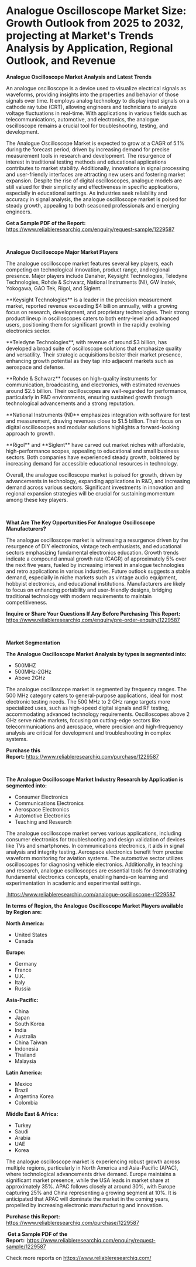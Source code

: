 <p><h1>Analogue Oscilloscope Market Size: Growth Outlook from 2025 to 2032, projecting at Market's Trends Analysis by Application, Regional Outlook, and Revenue</h1></p><p><strong>Analogue Oscilloscope Market Analysis and Latest Trends</strong></p>
<p><p>An analogue oscilloscope is a device used to visualize electrical signals as waveforms, providing insights into the properties and behavior of those signals over time. It employs analog technology to display input signals on a cathode ray tube (CRT), allowing engineers and technicians to analyze voltage fluctuations in real-time. With applications in various fields such as telecommunications, automotive, and electronics, the analogue oscilloscope remains a crucial tool for troubleshooting, testing, and development.</p><p>The Analogue Oscilloscope Market is expected to grow at a CAGR of 5.1% during the forecast period, driven by increasing demand for precise measurement tools in research and development. The resurgence of interest in traditional testing methods and educational applications contributes to market stability. Additionally, innovations in signal processing and user-friendly interfaces are attracting new users and fostering market expansion. Despite the rise of digital oscilloscopes, analogue models are still valued for their simplicity and effectiveness in specific applications, especially in educational settings. As industries seek reliability and accuracy in signal analysis, the analogue oscilloscope market is poised for steady growth, appealing to both seasoned professionals and emerging engineers.</p></p>
<p><strong>Get a Sample PDF of the Report:&nbsp;</strong> <a href="https://www.reliableresearchiq.com/enquiry/request-sample/1229587?utm_campaign=1141&utm_medium=2&utm_source=Github&utm_content=ia&utm_term=18022025&utm_id=analogue-oscilloscope">https://www.reliableresearchiq.com/enquiry/request-sample/1229587</a></p>
<p>&nbsp;</p>
<p><strong>Analogue Oscilloscope Major Market Players</strong></p>
<p><p>The analogue oscilloscope market features several key players, each competing on technological innovation, product range, and regional presence. Major players include Danaher, Keysight Technologies, Teledyne Technologies, Rohde & Schwarz, National Instruments (NI), GW Instek, Yokogawa, GAO Tek, Rigol, and Siglent.</p><p>**Keysight Technologies** is a leader in the precision measurement market, reported revenue exceeding $4 billion annually, with a growing focus on research, development, and proprietary technologies. Their strong product lineup in oscilloscopes caters to both entry-level and advanced users, positioning them for significant growth in the rapidly evolving electronics sector.</p><p>**Teledyne Technologies**, with revenue of around $3 billion, has developed a broad suite of oscilloscope solutions that emphasize quality and versatility. Their strategic acquisitions bolster their market presence, enhancing growth potential as they tap into adjacent markets such as aerospace and defense.</p><p>**Rohde & Schwarz** focuses on high-quality instruments for communication, broadcasting, and electronics, with estimated revenues around $2.5 billion. Their oscilloscopes are well-regarded for performance, particularly in R&D environments, ensuring sustained growth through technological advancements and a strong reputation.</p><p>**National Instruments (NI)** emphasizes integration with software for test and measurement, drawing revenues close to $1.5 billion. Their focus on digital oscilloscopes and modular solutions highlights a forward-looking approach to growth.</p><p>**Rigol** and **Siglent** have carved out market niches with affordable, high-performance scopes, appealing to educational and small business sectors. Both companies have experienced steady growth, bolstered by increasing demand for accessible educational resources in technology.</p><p>Overall, the analogue oscilloscope market is poised for growth, driven by advancements in technology, expanding applications in R&D, and increasing demand across various sectors. Significant investments in innovation and regional expansion strategies will be crucial for sustaining momentum among these key players.</p></p>
<p>&nbsp;</p>
<p><strong>What Are The Key Opportunities For Analogue Oscilloscope Manufacturers?</strong></p>
<p><p>The analogue oscilloscope market is witnessing a resurgence driven by the resurgence of DIY electronics, vintage tech enthusiasts, and educational sectors emphasizing fundamental electronics education. Growth trends indicate a compound annual growth rate (CAGR) of approximately 5% over the next five years, fueled by increasing interest in analogue technologies and retro applications in various industries. Future outlook suggests a stable demand, especially in niche markets such as vintage audio equipment, hobbyist electronics, and educational institutions. Manufacturers are likely to focus on enhancing portability and user-friendly designs, bridging traditional technology with modern requirements to maintain competitiveness.</p></p>
<p><strong>Inquire or Share Your Questions If Any Before Purchasing This Report:</strong> <a href="https://www.reliableresearchiq.com/enquiry/pre-order-enquiry/1229587?utm_campaign=1141&utm_medium=2&utm_source=Github&utm_content=ia&utm_term=18022025&utm_id=analogue-oscilloscope">https://www.reliableresearchiq.com/enquiry/pre-order-enquiry/1229587</a></p>
<p>&nbsp;</p>
<p><strong>Market Segmentation</strong></p>
<p><strong>The Analogue Oscilloscope Market Analysis by types is segmented into:</strong></p>
<p><ul><li>500MHZ</li><li>500MHz-2GHz</li><li>Above 2GHz</li></ul></p>
<p><p>The analogue oscilloscope market is segmented by frequency ranges. The 500 MHz category caters to general-purpose applications, ideal for most electronic testing needs. The 500 MHz to 2 GHz range targets more specialized uses, such as high-speed digital signals and RF testing, accommodating advanced technology requirements. Oscilloscopes above 2 GHz serve niche markets, focusing on cutting-edge sectors like telecommunications and aerospace, where precision and high-frequency analysis are critical for development and troubleshooting in complex systems.</p></p>
<p><strong>Purchase this Report:&nbsp;</strong><a href="https://www.reliableresearchiq.com/purchase/1229587?utm_campaign=1141&utm_medium=2&utm_source=Github&utm_content=ia&utm_term=18022025&utm_id=analogue-oscilloscope">https://www.reliableresearchiq.com/purchase/1229587</a></p>
<p>&nbsp;</p>
<p><strong>The Analogue Oscilloscope Market Industry Research by Application is segmented into:</strong></p>
<p><ul><li>Consumer Electronics</li><li>Communications Electronics</li><li>Aerospace Electronics</li><li>Automotive Electronics</li><li>Teaching and Research</li></ul></p>
<p><p>The analogue oscilloscope market serves various applications, including consumer electronics for troubleshooting and design validation of devices like TVs and smartphones. In communications electronics, it aids in signal analysis and integrity testing. Aerospace electronics benefit from precise waveform monitoring for aviation systems. The automotive sector utilizes oscilloscopes for diagnosing vehicle electronics. Additionally, in teaching and research, analogue oscilloscopes are essential tools for demonstrating fundamental electronics concepts, enabling hands-on learning and experimentation in academic and experimental settings.</p></p>
<p><a href="https://www.reliableresearchiq.com/analogue-oscilloscope-r1229587?utm_campaign=1141&utm_medium=2&utm_source=Github&utm_content=ia&utm_term=18022025&utm_id=analogue-oscilloscope">&nbsp;https://www.reliableresearchiq.com/analogue-oscilloscope-r1229587</a></p>
<p><strong>In terms of Region, the Analogue Oscilloscope Market Players available by Region are:</strong></p>
<p>
    <p> <strong> North America: </strong>
        <ul>
            <li>United States</li>
            <li>Canada</li>
        </ul>
        </p> 
    <p> <strong> Europe: </strong>
        <ul>
            <li>Germany</li>
            <li>France</li>
            <li>U.K.</li>
            <li>Italy</li>
            <li>Russia</li>
        </ul>
        </p> 
    <p> <strong> Asia-Pacific: </strong>
        <ul>
            <li>China</li>
            <li>Japan</li>
            <li>South Korea</li>
            <li>India</li>
            <li>Australia</li>
            <li>China Taiwan</li>
            <li>Indonesia</li>
            <li>Thailand</li>
            <li>Malaysia</li>
        </ul>
        </p> 
    <p> <strong> Latin America: </strong>
        <ul>
            <li>Mexico</li>
            <li>Brazil</li>
            <li>Argentina Korea</li>
            <li>Colombia</li>
        </ul>
        </p> 
    <p> <strong> Middle East & Africa: </strong>
        <ul>
            <li>Turkey</li>
            <li>Saudi</li>
            <li>Arabia</li>
            <li>UAE</li>
            <li>Korea</li>
        </ul>
    </p>
    </p>
<p><p>The analogue oscilloscope market is experiencing robust growth across multiple regions, particularly in North America and Asia-Pacific (APAC), where technological advancements drive demand. Europe maintains a significant market presence, while the USA leads in market share at approximately 35%. APAC follows closely at around 30%, with Europe capturing 25% and China representing a growing segment at 10%. It is anticipated that APAC will dominate the market in the coming years, propelled by increasing electronic manufacturing and innovation.</p></p>
<p><strong>Purchase this Report: </strong><a href="https://www.reliableresearchiq.com/purchase/1229587?utm_campaign=1141&utm_medium=2&utm_source=Github&utm_content=ia&utm_term=18022025&utm_id=analogue-oscilloscope">https://www.reliableresearchiq.com/purchase/1229587</a></p>
<p>&nbsp;<strong>Get a Sample PDF of the Report:&nbsp;&nbsp;</strong><a href="https://www.reliableresearchiq.com/enquiry/request-sample/1229587?utm_campaign=1141&utm_medium=2&utm_source=Github&utm_content=ia&utm_term=18022025&utm_id=analogue-oscilloscope">https://www.reliableresearchiq.com/enquiry/request-sample/1229587</a></p>
<p><strong></strong></p>
<p>Check more reports on <a href="https://www.reliableresearchiq.com/?utm_campaign=1141&utm_medium=2&utm_source=Github&utm_content=ia&utm_term=18022025&utm_id=analogue-oscilloscope">https://www.reliableresearchiq.com/</a></p>